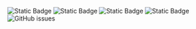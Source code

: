 ![Static Badge](https://img.shields.io/badge/blacklists-60-000000) ![Static Badge](https://img.shields.io/badge/blacklisted-3057311-cc0000) ![Static Badge](https://img.shields.io/badge/whitelisted-2243-00CC00) ![Static Badge](https://img.shields.io/badge/streaming_blacklist-28107-000000) ![GitHub issues](https://img.shields.io/github/issues/fabriziosalmi/blacklists)
